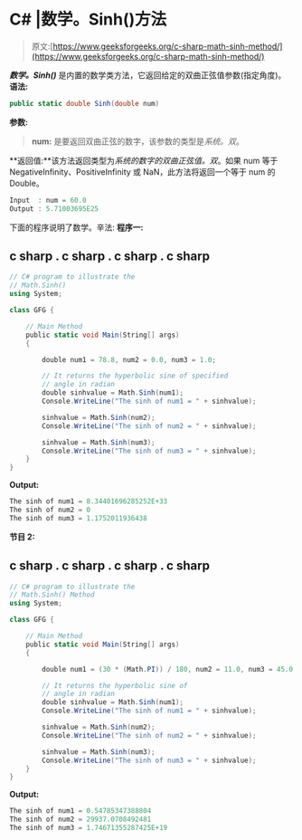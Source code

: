 # C# |数学。Sinh()方法

> 原文:[https://www.geeksforgeeks.org/c-sharp-math-sinh-method/](https://www.geeksforgeeks.org/c-sharp-math-sinh-method/)

***数学。Sinh()*** 是内置的数学类方法，它返回给定的双曲正弦值参数(指定角度)。
**语法:**

```cs
public static double Sinh(double num)
```

**参数:**

> **num:** 是要返回双曲正弦的数字，该参数的类型是*系统。双*。

**返回值:**该方法返回类型为*系统的数字的双曲正弦值。双*。如果 num 等于 NegativeInfinity、PositiveInfinity 或 NaN，此方法将返回一个等于 num 的 Double。

```cs
Input  : num = 60.0
Output : 5.71003695E25
```

下面的程序说明了数学。辛法:
**程序一:**

## c sharp . c sharp . c sharp . c sharp

```cs
// C# program to illustrate the
// Math.Sinh()
using System;

class GFG {

    // Main Method
    public static void Main(String[] args)
    {

        double num1 = 78.8, num2 = 0.0, num3 = 1.0;

        // It returns the hyperbolic sine of specified
        // angle in radian
        double sinhvalue = Math.Sinh(num1);
        Console.WriteLine("The sinh of num1 = " + sinhvalue);

        sinhvalue = Math.Sinh(num2);
        Console.WriteLine("The sinh of num2 = " + sinhvalue);

        sinhvalue = Math.Sinh(num3);
        Console.WriteLine("The sinh of num3 = " + sinhvalue);
    }
}
```

**Output:** 

```cs
The sinh of num1 = 8.34401696285252E+33
The sinh of num2 = 0
The sinh of num3 = 1.1752011936438
```

**节目 2:**

## c sharp . c sharp . c sharp . c sharp

```cs
// C# program to illustrate the
// Math.Sinh() Method
using System;

class GFG {

    // Main Method
    public static void Main(String[] args)
    {

        double num1 = (30 * (Math.PI)) / 180, num2 = 11.0, num3 = 45.0;

        // It returns the hyperbolic sine of
        // angle in radian
        double sinhvalue = Math.Sinh(num1);
        Console.WriteLine("The sinh of num1 = " + sinhvalue);

        sinhvalue = Math.Sinh(num2);
        Console.WriteLine("The sinh of num2 = " + sinhvalue);

        sinhvalue = Math.Sinh(num3);
        Console.WriteLine("The sinh of num3 = " + sinhvalue);
    }
}
```

**Output:** 

```cs
The sinh of num1 = 0.54785347388804
The sinh of num2 = 29937.0708492481
The sinh of num3 = 1.74671355287425E+19
```